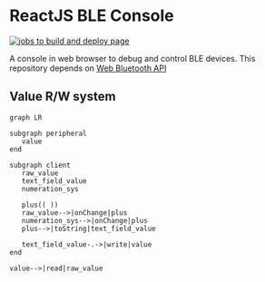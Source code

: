 # ReactJS BLE Console

[![jobs to build and deploy page](https://github.com/botamochi6277/reactjs-ble-console/actions/workflows/pages.yml/badge.svg)](https://github.com/botamochi6277/reactjs-ble-console/actions/workflows/pages.yml)

A console in web browser to debug and control BLE devices.
This repository depends on [Web Bluetooth API](https://developer.mozilla.org/docs/Web/API/Web_Bluetooth_API)

## Value R/W system

```mermaid
graph LR

subgraph peripheral
   value
end

subgraph client
   raw_value
   text_field_value
   numeration_sys

   plus(( ))
   raw_value-->|onChange|plus
   numeration_sys-->|onChange|plus
   plus-->|toString|text_field_value

   text_field_value-.->|write|value
end

value-->|read|raw_value

```
